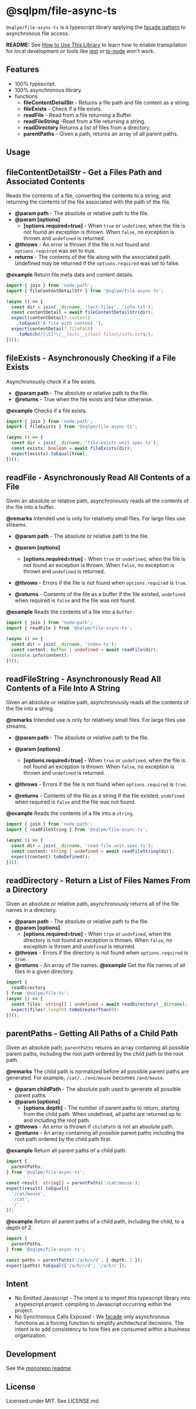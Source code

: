 # **@sqlpm/file-async-ts**

`@sqlpm/file-async-ts` is a typescript library applying the [facade pattern](https://en.wikipedia.org/wiki/Facade_pattern) to asynchronous file access.

**README:** See [How to Use This Library](https://github.com/erichosick/sqlpm#how-to-use-these-libraries) to learn how to enable transpilation for local development or tools like [jest](https://jestjs.io/) or [ts-node](https://www.npmjs.com/package/ts-node) won't work.

## Features

* 100% typescript.
* 100% asynchronous library.
* functions
  * **fileContentDetailStr** - Returns a file path and file content as a string.
  * **fileExists** - Check if a file exists.
  * **readFile** - Read from a file returning a Buffer.
  * **readFileString** -Read from a file returning a string.
  * **readDirectory** Returns a list of files from a directory.
  * **parentPaths** - Given a path, returns an array of all parent paths.

## Usage

## **fileContentDetailStr** - Get a Files Path and Associated Contents

Reads the contents of a file, converting the contents to a string, and
returning the contents of the file associated with the path of the file.

* **@param path** -  The absolute or relative path to the file.
* **@param [options]**
  * **[options.required=true]** - When `true` or `undefined`, when the file is
  not found an exception is thrown. When `false`, no exception is thrown and
  `undefined` is returned.
* **@throws** - An error is thrown if the file is not found and
`options.required` was set to true.
* **returns** - The contents of the file along with the associated path.
Undefined may be returned if the `options.required` was set to false.

 **@example**
Return file meta data and content details.

```typescript
import { join } from 'node:path';
import { fileContentDetailStr } from '@sqlpm/file-async-ts';

(async () => {
  const dir = join(__dirname, 'test-files', 'info.txt');
  const contentDetail = await fileContentDetailStr(dir);
  expect(contentDetail?.content)
    .toEqual('A file with content.');
  expect(contentDetail?.filePath)
    .toMatch(/[\S]*\/__tests__\/test-files\/info.txt$/);
})();
```

## **fileExists** - Asynchronously Checking if a File Exists

Asynchronously check if a file exists.

* **@param path** -  The absolute or relative path to the file.
* **@returns** - True when the file exists and false otherwise.

**@example**
Checks if a file exists.

```typescript
import { join } from 'node:path';
import { fileExists } from '@sqlpm/file-async-ts';

(async () => {
  const dir = join(__dirname, 'file-exists.unit.spec.ts');
  const exists: boolean = await fileExists(dir);
  expect(exists).toEqual(true);
})();
```

## **readFile** - Asynchronously Read All Contents of a File

Given an absolute or relative path, asynchronously reads all the contents of
the file into a buffer.

**@remarks**
Intended use is only for relatively small files. For large files
use streams.

* **@param path** - The absolute or relative path to the file.

* **@param [options]**
  * **[options.required=true]** - When `true` or `undefined`, when the file is
  not found an exception is thrown. When `false`, no exception is thrown and
  `undefined` is returned.

* **@throws** - Errors if the file is not found when `options.required` is `true`.
* **@returns** - Contents of the file as a buffer if the file existed,
  `undefined` when required is `false` and the file was not found.

**@example**
Reads the contents of a file into a `Buffer`.

```typescript
import { join } from 'node:path';
import { readFile } from '@sqlpm/file-async-ts';

(async () => {
  const dir = join(__dirname, 'index.ts');
  const content: Buffer | undefined = await readFile(dir);
  console.info(content);
})();
```

## **readFileString** - Asynchronously Read All Contents of a File Into A String

Given an absolute or relative path, asynchronously reads all the contents of
the file into a string.

**@remarks**
Intended use is only for relatively small files. For large files
use streams.

* **@param path** - The absolute or relative path to the file.

* **@param [options]**
  * **[options.required=true]** - When `true` or `undefined`, when the file is
  not found an exception is thrown. When `false`, no exception is thrown and
  `undefined` is returned.

* **@throws** - Errors if the file is not found when `options.required` is `true`.
* **@returns** - Contents of the file as a string if the file existed,
  `undefined` when required is `false` and the file was not found.

**@example**
Reads the contents of a file into a `string`.

```typescript
import { join } from 'node:path';
import { readFileString } from '@sqlpm/file-async-ts';

(async () => {
  const dir = join(__dirname, 'read-file.unit.spec.ts');
  const content: string | undefined = await readFileString(dir);
  expect(content).toBeDefined();
})();
```

## **readDirectory** - Return a List of Files Names From a Directory

Given an absolute or relative path, asynchronously returns all of the file
names in a directory.

* **@param path** - The absolute or relative path to the file.
* **@param [options]**
  * **[options.required=true]** - When `true` or `undefined`, when the
  directory is not found an exception is thrown. When `false`, no exception
  is thrown and `undefined` is returned.
* **@throws** - Errors if the directory is not found when
  `options.required` is `true`.
* **@returns** - An array of file names.
**@example**
Get the file names of all files in a given directory.

```typescript
import {
  readDirectory
} from '@sqlpm/file-ts';
(async () => {
  const files: string[] | undefined = await readDirectory(__dirname);
  expect(files?.length).toBeGreaterThan(0);
})();
```

## **parentPaths** - Getting All Paths of a Child Path

Given an absolute path, `parentPaths` returns an array containing all
possible parent paths, including the root path ordered by the child path
to the root path.

**@remarks**
The child path is normalized before all possible parent paths are
generated. For example, `/cat/../and/mouse` becomes `/and/mouse`.

* **@param childPath** - The absolute path used to generate all possible
 parent paths.
* **@param [options]**
  * **[options.depth]** - The number of parent paths to return, starting
    from the child path. When undefined, all paths are returned up to and
    including the root path.
* **@throws** - An error is thrown if `childPath` is not an absolute path.
* **@returns** - An array containing all possible parent paths
including the root path ordered by the child path first.

**@example**
Return all parent paths of a child path.

```typescript
import {
  parentPaths,
} from '@sqlpm/file-async-ts';

const result: string[] = parentPaths('/cat/mouse');
expect(result).toEqual([
  '/cat/mouse',
  '/cat',
  '/',
]);
```

**@example**
Return all parent paths of a child path, including the child, to a depth of 2.

```typescript
import {
  parentPaths,
} from '@sqlpm/file-async-ts';

const paths = parentPaths('/a/b/c/d', { depth: 2 });
expect(paths).toEqual(['/a/b/c/d', '/a/b/c']);
```

## Intent

* No Emitted Javascript - The intent is to import this typescript library into a typescript project: compiling to Javascript occurring within the project.
* No Synchronous Calls Exposed - We [facade](https://en.wikipedia.org/wiki/Facade_pattern) only asynchronous functions as a forcing function to simplify architectural decisions. The intent is to add consistency to how files are consumed within a business organization.

## Development

See the [monorepo readme](https://www.github.com/erichosick/sqlpm).

## License

Licensed under MIT. See LICENSE.md.
